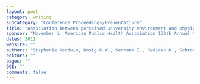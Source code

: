 ```yaml
---
layout: post
category: writing
subcategory: "Conference Proceedings/Presentations"
title: "Association between perceived university environment and physical activity in college students. 1-Nov. American Public Health Association 139th Annual Meeting and Exposition"
sponsor: "November 1. American Public Health Association 139th Annual Meeting and Exposition. Washington, DC"
dates: 2011
website: ""
authors: "Stephanie Goodwin, Hosig K.W., Serrano E., Redican K., Schroeder A.D., You W., and Anderson E.S."
editors: ""
pages: ""
DOI: ""
comments: false
---
```

